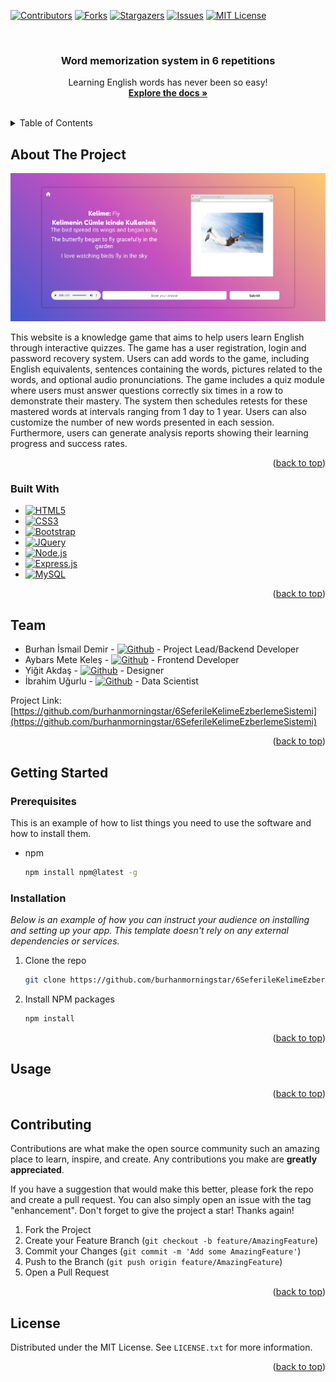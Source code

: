 <a name="readme-top"></a>

[![Contributors][contributors-shield]][contributors-url]
[![Forks][forks-shield]][forks-url]
[![Stargazers][stars-shield]][stars-url]
[![Issues][issues-shield]][issues-url]
[![MIT License][license-shield]][license-url]

<!-- PROJECT LOGO -->
<br />
<div align="center">
  <h3 align="center">Word memorization system in 6 repetitions</h3>
  <p align="center">
    Learning English words has never been so easy!
    <br />
    <a href="https://github.com/burhanmorningstar/6SeferileKelimeEzberlemeSistemi"><strong>Explore the docs »</strong></a>
    <br />
    <br />
  </p>
</div>

<!-- TABLE OF CONTENTS -->
<details>
  <summary>Table of Contents</summary>
  <ol>
    <li>
      <a href="#about-the-project">About The Project</a>
      <ul>
        <li><a href="#built-with">Built With</a></li>
      </ul>
    </li>
    <li><a href="#Team">Team Members</a></li>
    <li>
      <a href="#getting-started">Getting Started</a>
      <ul>
        <li><a href="#prerequisites">Prerequisites</a></li>
        <li><a href="#installation">Installation</a></li>
      </ul>
    </li>
    <li><a href="#usage">Usage</a></li>
    <li><a href="#contributing">Contributing</a></li>
    <li><a href="#license">License</a></li>
  </ol>
</details>

<!-- ABOUT THE PROJECT -->

## About The Project

[![Product Screen Shot][product-screenshot]](/website/images/quizScreen.png)

This website is a knowledge game that aims to help users learn English through interactive quizzes. The game has a user registration, login and password recovery system. Users can add words to the game, including English equivalents, sentences containing the words, pictures related to the words, and optional audio pronunciations. The game includes a quiz module where users must answer questions correctly six times in a row to demonstrate their mastery. The system then schedules retests for these mastered words at intervals ranging from 1 day to 1 year. Users can also customize the number of new words presented in each session. Furthermore, users can generate analysis reports showing their learning progress and success rates.


<p align="right">(<a href="#readme-top">back to top</a>)</p>

### Built With

- [![HTML5][Html.com]][Html-url]
- [![CSS3][Css.com]][Css-url]
- [![Bootstrap][Bootstrap.com]][Bootstrap-url]
- [![JQuery][JQuery.com]][JQuery-url]
- [![Node.js][NodeJs.com]][NodeJs-url]
- [![Express.js][ExpressJs.com]][ExpressJs-url]
- [![MySQL][MySQL.com]][MySQL-url]

<p align="right">(<a href="#readme-top">back to top</a>)</p>

<!-- Team -->

## Team

- Burhan İsmail Demir - [![Github][Github.com]](https://github.com/burhanmorningstar) - Project Lead/Backend Developer
- Aybars Mete Keleş - [![Github][Github.com]](https://github.com/aybavs) - Frontend Developer
- Yiğit Akdaş - [![Github][Github.com]](https://github.com/yigitakdas7) - Designer
- İbrahim Uğurlu - [![Github][Github.com]](https://github.com/miugurlu) - Data Scientist

Project Link: [https://github.com/burhanmorningstar/6SeferileKelimeEzberlemeSistemi](https://github.com/burhanmorningstar/6SeferileKelimeEzberlemeSistemi)

<p align="right">(<a href="#readme-top">back to top</a>)</p>

<!-- GETTING STARTED -->

## Getting Started


### Prerequisites

This is an example of how to list things you need to use the software and how to install them.

- npm
  ```sh
  npm install npm@latest -g
  ```

### Installation

_Below is an example of how you can instruct your audience on installing and setting up your app. This template doesn't rely on any external dependencies or services._

1. Clone the repo
   ```sh
   git clone https://github.com/burhanmorningstar/6SeferileKelimeEzberlemeSistemi.git
   ```
2. Install NPM packages
   ```sh
   npm install
   ```

<p align="right">(<a href="#readme-top">back to top</a>)</p>

<!-- USAGE EXAMPLES -->

## Usage

<p align="right">(<a href="#readme-top">back to top</a>)</p>

<!-- CONTRIBUTING -->

## Contributing

Contributions are what make the open source community such an amazing place to learn, inspire, and create. Any contributions you make are **greatly appreciated**.

If you have a suggestion that would make this better, please fork the repo and create a pull request. You can also simply open an issue with the tag "enhancement".
Don't forget to give the project a star! Thanks again!

1. Fork the Project
2. Create your Feature Branch (`git checkout -b feature/AmazingFeature`)
3. Commit your Changes (`git commit -m 'Add some AmazingFeature'`)
4. Push to the Branch (`git push origin feature/AmazingFeature`)
5. Open a Pull Request

<p align="right">(<a href="#readme-top">back to top</a>)</p>



<!-- LICENSE -->

## License

Distributed under the MIT License. See `LICENSE.txt` for more information.

<p align="right">(<a href="#readme-top">back to top</a>)</p>

[contributors-shield]: https://img.shields.io/github/contributors/burhanmorningstar/6SeferileKelimeEzberlemeSistemi.svg?style=for-the-badge
[contributors-url]: https://github.com/burhanmorningstar/6SeferileKelimeEzberlemeSistemi/graphs/contributors
[forks-shield]: https://img.shields.io/github/forks/burhanmorningstar/6SeferileKelimeEzberlemeSistemi.svg?style=for-the-badge
[forks-url]: https://github.com/burhanmorningstar/6SeferileKelimeEzberlemeSistemi/network/members
[stars-shield]: https://img.shields.io/github/stars/burhanmorningstar/6SeferileKelimeEzberlemeSistemi.svg?style=for-the-badge
[stars-url]: https://github.com/burhanmorningstar/6SeferileKelimeEzberlemeSistemi/stargazers
[issues-shield]: https://img.shields.io/github/issues/burhanmorningstar/6SeferileKelimeEzberlemeSistemi.svg?style=for-the-badge
[issues-url]: https://github.com/burhanmorningstar/6SeferileKelimeEzberlemeSistemi/issues
[license-shield]: https://img.shields.io/github/license/burhanmorningstar/6SeferileKelimeEzberlemeSistemi.svg?style=for-the-badge
[license-url]: https://github.com/burhanmorningstar/6SeferileKelimeEzberlemeSistemi/blob/master/LICENSE.txt
[linkedin-shield]: https://img.shields.io/badge/-LinkedIn-black.svg?style=for-the-badge&logo=linkedin&colorB=555
[linkedin-url]: https://linkedin.com/in/burhanmorningstar
[Bootstrap.com]: https://img.shields.io/badge/Bootstrap-563D7C?style=for-the-badge&logo=bootstrap&logoColor=white
[Bootstrap-url]: https://getbootstrap.com
[JQuery.com]: https://img.shields.io/badge/jQuery-0769AD?style=for-the-badge&logo=jquery&logoColor=white
[JQuery-url]: https://jquery.com
[Html.com]: https://img.shields.io/badge/HTML5-E34F26?style=flat-square&logo=HTML5&logoColor=white
[Html-url]: https://html.com
[Css.com]: https://img.shields.io/badge/CSS3-1572B6?style=for-the-badge&logo=css3&logoColor=white
[Css-url]: https://css3.com
[Javascript.com]: https://shields.io/badge/JavaScript-F7DF1E?logo=JavaScript&logoColor=000&style=flat-square
[Javascript-url]: https://javascript.com
[NodeJs.com]: https://img.shields.io/badge/node.js-%2343853D.svg?style=for-the-badge&logo=node-dot-js&logoColor=white
[NodeJs-url]: https://nodejs.org
[ExpressJs.com]: https://img.shields.io/badge/express.js-%23404d59.svg?style=for-the-badge&logo=express&logoColor=%2361DAFB
[ExpressJs-url]: https://expressjs.com
[Github.com]: https://img.shields.io/badge/github-%23121011.svg?style=for-the-badge&logo=github&logoColor=white
[MySQL.com]: https://img.shields.io/badge/mysql-%2300f.svg?style=for-the-badge&logo=mysql&logoColor=white
[MySQL-url]: https://mysql.com
[product-screenshot]: https://raw.githubusercontent.com/burhanmorningstar/6SeferileKelimeEzberlemeSistemi/main/website/images/quizScreen.png
[signup-screenshot]: https://raw.githubusercontent.com/burhanmorningstar/6SeferileKelimeEzberlemeSistemi/main/website/images/signup.png
[login-screenshot]: https://raw.githubusercontent.com/burhanmorningstar/6SeferileKelimeEzberlemeSistemi/main/website/images/login.png
[print-screenshot]: https://raw.githubusercontent.com/burhanmorningstar/6SeferileKelimeEzberlemeSistemi/main/website/images/print.png
[settings-screenshot]: https://raw.githubusercontent.com/burhanmorningstar/6SeferileKelimeEzberlemeSistemi/main/website/images/settings.png
